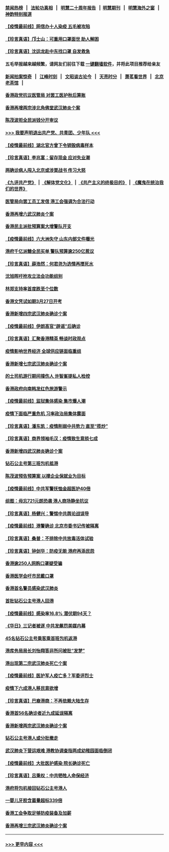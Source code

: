 #### [禁闻热榜](热点新闻.md?=0)  &nbsp;&nbsp;|&nbsp;&nbsp; [法轮功真相](https://github.com/gfw-breaker/truth/blob/master/README.md?=0) &nbsp;&nbsp;|&nbsp;&nbsp; [明慧二十周年报告](https://github.com/gfw-breaker/mh-reports/blob/master/README.md?=0) &nbsp;&nbsp;|&nbsp;&nbsp;[明慧期刊](https://github.com/gfw-breaker/mh-qikan) &nbsp;&nbsp;|&nbsp;&nbsp; [明慧海外之窗](https://github.com/gfw-breaker/mh-news/blob/master/README.md?=0) &nbsp;&nbsp;|&nbsp;&nbsp; [神韵特别报道](https://github.com/gfw-breaker/mh-news/blob/master/shenyun.md?=0)
#### [【疫情最前线】网信办十人染疫 五毛被攻陷](../pages/nsc415/n11903757.md?t=03010402) 
#### [【珍言真语】邝士山：可重用口罩面世 助人解困](../pages/nsc415/n11903875.md?t=03010402) 
#### [【珍言真语】沈运龙赴中东找口罩 自发救急](../pages/nsc415/n11903291.md?t=03010402) 
#### 五毛举报越来越频繁，请网友们前往下载 [一键翻墙软件](https://github.com/gfw-breaker/ssr-accounts)，并将此项目推荐给亲友
#### [新闻拍案惊奇](https://github.com/gfw-breaker/banned-news/blob/master/pages/link4.md) &nbsp;&nbsp;|&nbsp;&nbsp; [江峰时刻](https://github.com/gfw-breaker/banned-news/blob/master/pages/link4.md) &nbsp;&nbsp;|&nbsp;&nbsp; [文昭谈古论今](https://github.com/gfw-breaker/banned-news/blob/master/pages/link4.md) &nbsp;&nbsp;|&nbsp;&nbsp; [天亮时分](https://github.com/gfw-breaker/banned-news/blob/master/pages/link4.md) &nbsp;&nbsp;|&nbsp;&nbsp; [萧茗看世界](https://github.com/gfw-breaker/banned-news/blob/master/pages/link4.md) &nbsp;&nbsp;|&nbsp;&nbsp; [北京老茶馆](https://github.com/gfw-breaker/banned-news/blob/master/pages/link4.md) &nbsp;&nbsp;|&nbsp;&nbsp; 
#### [香港政党抗议医管局 对罢工医护秋后算账](../pages/nsc415/n11901746.md?t=03010402) 
#### [香港再增两宗涉北角佛堂武汉肺炎个案](../pages/nsc415/n11901737.md?t=03010402) 
#### [陈茂波拒全民派钱分开审议](../pages/nsc415/n11901672.md?t=03010402) 
#### [>>> 我要声明退出共产党、共青团、少年队 <<<](https://github.com/begood0513/goodnews/blob/master/quit/letter.md) 
#### [【疫情最前线】湖北官方曾下令销毁病毒样本](../pages/nsc415/n11901518.md?t=03010402) 
#### [【珍言真语】李兆富：留存现金 应对失业潮](../pages/nsc415/n11901448.md?t=03010402) 
#### [两确诊病人闯入北京或涉栗战书 传习大怒](../pages/nsc415/n11901180.md?t=03010402) 
#### [《九评共产党》](https://github.com/begood0513/9ping.md/blob/master/README.md) &nbsp;|&nbsp; [《解体党文化》](../../../../jtdwh.md/blob/master/README.md)  &nbsp;|&nbsp; [《共产主义的终极目的》](../../../../gczydzjmd.md/blob/master/README.md) &nbsp;|&nbsp; [《魔鬼在统治我们的世界》](../../../../mgztzwmdsj.md/blob/master/README.md) 
#### [医管局向罢工员工发信 港工会强调为合法行动](../pages/nsc415/n11898870.md?t=03010402) 
#### [香港再增六武汉肺炎个案](../pages/nsc415/n11898843.md?t=03010402) 
#### [香港民主派批预算案大增警队开支](../pages/nsc415/n11898813.md?t=03010402) 
#### [【疫情最前线】六大洲失守 山东内部文件曝光](../pages/nsc415/n11898455.md?t=03010402) 
#### [港府千亿派糖全民买单 警队预算逾250亿惹议](../pages/nsc415/n11898608.md?t=03010402) 
#### [【珍言真语】薛浩然：何君尧为选情再搅死水](../pages/nsc415/n11898269.md?t=03010402) 
#### [沈旭晖吁抢攻立法会功能组别](../pages/nsc415/n11896084.md?t=03010402) 
#### [林郑支持率首度跌至个位数](../pages/nsc415/n11896058.md?t=03010402) 
#### [香港文凭试如期3月27日开考](../pages/nsc415/n11896055.md?t=03010402) 
#### [香港新增四宗武汉肺炎确诊个案](../pages/nsc415/n11896040.md?t=03010402) 
#### [【疫情最前线】伊朗高官“辟谣”后确诊](../pages/nsc415/n11895902.md?t=03010402) 
#### [【珍言真语】汇聚香港精英 畅谈时政观点](../pages/nsc415/n11895733.md?t=03010402) 
#### [疫情影响世界经济 全球供应链面临重组](../pages/nsc415/n11895634.md?t=03010402) 
#### [香港新增七宗武汉肺炎确诊个案](../pages/nsc415/n11893498.md?t=03010402) 
#### [的士司机游行期间撞伤人 许智峯提私人检控](../pages/nsc415/n11893483.md?t=03010402) 
#### [香港政府向南韩发红色旅游警示](../pages/nsc415/n11893398.md?t=03010402) 
#### [【疫情最前线】监狱集体感染 集市爆人潮](../pages/nsc415/n11893181.md?t=03010402) 
#### [疫情下面临严重危机  习率政治局集体露面](../pages/nsc415/n11893305.md?t=03010402) 
#### [【珍言真语】潘东凯：疫情削弱中共势力 直至“揽炒”](../pages/nsc415/n11892866.md?t=03010402) 
#### [【珍言真语】商界领袖毛汉：疫情致生意损七成](../pages/nsc415/n11890348.md?t=03010402) 
#### [香港新增四武汉肺炎确诊个案](../pages/nsc415/n11890610.md?t=03010402) 
#### [钻石公主号第三班包机抵港](../pages/nsc415/n11890645.md?t=03010402) 
#### [陈茂波预告预算案 以撑企业保就业为目标](../pages/nsc415/n11890574.md?t=03010402) 
#### [【疫情最前线】中共军警抚恤金超医护40倍](../pages/nsc415/n11890458.md?t=03010402) 
#### [组图：毋忘721元朗恐袭 港人商场静坐抗议](../pages/nsc415/n11876882.md?t=03010402) 
#### [【珍言真语】杨健兴：警惕中共舆论战误导](../pages/nsc415/n11888131.md?t=03010402) 
#### [【疫情最前线】港警确诊 北京市委书记传被隔离](../pages/nsc415/n11886872.md?t=03010402) 
#### [【珍言真语】桑普：不排除中共放毒活体试验](../pages/nsc415/n11886832.md?t=03010402) 
#### [【珍言真语】钟剑华：防疫无能 港府再添民怨](../pages/nsc415/n11884504.md?t=03010402) 
#### [香港逾250人网购口罩疑受骗](../pages/nsc415/n11884388.md?t=03010402) 
#### [香港医学会吁市民戴口罩](../pages/nsc415/n11884367.md?t=03010402) 
#### [香港首名警员感染武汉肺炎](../pages/nsc415/n11884357.md?t=03010402) 
#### [首批钻石公主号港人回港](../pages/nsc415/n11884333.md?t=03010402) 
#### [【疫情最前线】感染率16.8% 潜伏期94天？](../pages/nsc415/n11884256.md?t=03010402) 
#### [《华日》三记者被逐 中共发飙罚美媒内幕](../pages/nsc415/n11884184.md?t=03010402) 
#### [45名钻石公主号乘客乘首班包机返港](../pages/nsc415/n11881770.md?t=03010402) 
#### [港库务局局长刘怡翔答非所问被批“发梦”](../pages/nsc415/n11881752.md?t=03010402) 
#### [港出现第二宗武汉肺炎死亡个案](../pages/nsc415/n11881736.md?t=03010402) 
#### [【疫情最前线】医护军人疫亡多？军委评烈士](../pages/nsc415/n11881655.md?t=03010402) 
#### [疫情下六成港人移民意欲增](../pages/nsc415/n11881699.md?t=03010402) 
#### [【珍言真语】巴裔港商：不再依赖大陆生存](../pages/nsc415/n11881126.md?t=03010402) 
#### [香港首56名确诊者近九成延误隔离](../pages/nsc415/n11879079.md?t=03010402) 
#### [香港新增两宗武汉肺炎确诊个案](../pages/nsc415/n11879064.md?t=03010402) 
#### [钻石公主号港人或分批撤走](../pages/nsc415/n11879029.md?t=03010402) 
#### [武汉肺炎下营运艰难 港教协调查指两成幼稚园面临倒闭](../pages/nsc415/n11878989.md?t=03010402) 
#### [【疫情最前线】大批医护感染 院长确诊死亡](../pages/nsc415/n11878595.md?t=03010402) 
#### [【珍言真语】吕秉权：中共牺牲人命保经济](../pages/nsc415/n11878390.md?t=03010402) 
#### [港府将包机接回钻石公主号港人](../pages/nsc415/n11876352.md?t=03010402) 
#### [一婴儿牙胶含菌量超标339倍](../pages/nsc415/n11876336.md?t=03010402) 
#### [香港工会争取足够防疫装备及加薪](../pages/nsc415/n11876313.md?t=03010402) 
#### [香港再增三宗武汉肺炎确诊个案](../pages/nsc415/n11876297.md?t=03010402) 

----
#### [ >>> 更早内容 <<< ](../indexes/nsc415-earlier.md)

